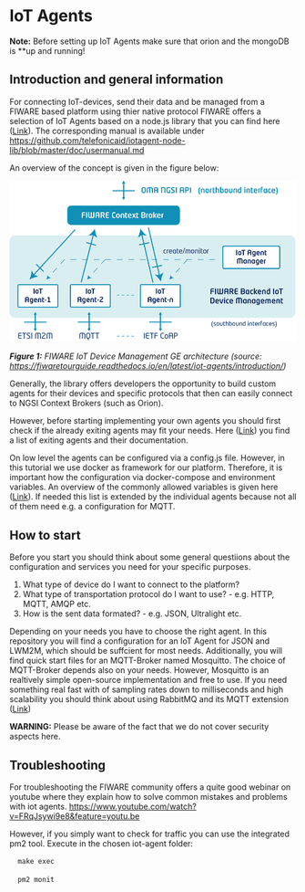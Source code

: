# IoT Agents

**Note:** Before setting up IoT Agents make sure that orion and the mongoDB is
**up and running!

## Introduction and general information

For connecting IoT-devices, send their data and be managed from a FIWARE based
platform using thier native protocol FIWARE offers a selection of IoT Agents
based on a node.js library that you can find here
([Link](https://github.com/telefonicaid/iotagent-node-lib)). The corresponding
manual is available under
https://github.com/telefonicaid/iotagent-node-lib/blob/master/doc/usermanual.md

An overview of the concept is given in the figure below:

![FIWARE IoT Device Management GE architecture (_source_: https://fiwaretourguide.readthedocs.io/en/latest/iot-agents/introduction/)](..//docs/figures/iot-agents_zoom.png)

***Figure 1:*** *FIWARE IoT Device Management GE architecture (_source_: https://fiwaretourguide.readthedocs.io/en/latest/iot-agents/introduction/)*

Generally, the library offers developers the opportunity to build custom agents
for their devices and specific protocols that then can easily connect to NGSI
Context Brokers (such as Orion).

However, before starting implementing your own agents you should first check if
the already exiting agents may fit your needs. Here
([Link](https://www.fiware.org/developers/catalogue/)) you find a list of
exiting agents and their documentation.

On low level the agents can be configured via a config.js file. However, in this
tutorial we use docker as framework for our platform. Therefore, it is important
how the configuration via docker-compose and environment variables. An overview
of the commonly allowed variables is given here
([Link](https://iotagent-node-lib.readthedocs.io/en/latest/installationguide/index.htmlµ)).
If needed this list is extended by the individual agents because not all of them
need e.g. a configuration for MQTT.

## How to start

Before you start you should think about some general questiions about the
configuration and services you need for your specific purposes.
1. What type of device do I want to connect to the platform?
2. What type of transportation protocol do I want to use? - e.g. HTTP, MQTT, AMQP etc.
3. How is the sent data formated? - e.g. JSON, Ultralight etc.

Depending on your needs you have to choose the right agent. In this repository
you will find a configuration for an IoT Agent for JSON and LWM2M, which should
be suffcient for most needs. Additionally, you will find quick start files for
an MQTT-Broker named Mosquitto. The choice of MQTT-Broker depends also on your
needs. However, Mosquitto is an realtively simple open-source implementation and
free to use. If you need something real fast with of sampling rates down to
milliseconds and high scalability you should think about using RabbitMQ and its
MQTT extension ([Link](https://www.rabbitmq.com/mqtt.html))

**WARNING:** Please be aware of the fact that we do not cover security aspects
here.

## Troubleshooting

For troubleshooting the FIWARE community offers a quite good webinar on youtube
where they explain how to solve common mistakes and problems with iot agents.
https://www.youtube.com/watch?v=FRqJsywi9e8&feature=youtu.be

However, if you simply want to check for traffic you can use the integrated pm2 tool. Execute in the chosen iot-agent folder:

      make exec

      pm2 monit
